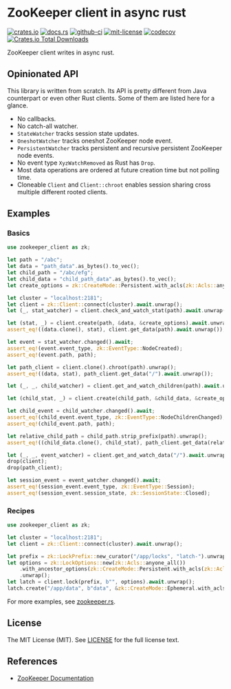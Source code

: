 # ZooKeeper client in async rust
[![crates.io](https://img.shields.io/crates/v/zookeeper-client)](https://crates.io/crates/zookeeper-client)
[![docs.rs](https://img.shields.io/docsrs/zookeeper-client)](https://docs.rs/zookeeper-client)
[![github-ci](https://github.com/kezhuw/zookeeper-client-rust/actions/workflows/ci.yml/badge.svg?event=push)](https://github.com/kezhuw/zookeeper-client-rust/actions)
[![mit-license](https://img.shields.io/github/license/kezhuw/zookeeper-client-rust)](LICENSE)
[![codecov](https://codecov.io/gh/kezhuw/zookeeper-client-rust/branch/master/graph/badge.svg?token=C98TXPU5ZZ)](https://codecov.io/gh/kezhuw/zookeeper-client-rust)
[![Crates.io Total Downloads](https://img.shields.io/crates/d/zookeeper-client)](https://crates.io/keywords/zookeeper?sort=downloads)

ZooKeeper client writes in async rust.

## Opinionated API
This library is written from scratch. Its API is pretty different from Java counterpart or even other Rust clients. Some of them are listed here for a glance.
* No callbacks.
* No catch-all watcher.
* `StateWatcher` tracks session state updates.
* `OneshotWatcher` tracks oneshot ZooKeeper node event.
* `PersistentWatcher` tracks persistent and recursive persistent ZooKeeper node events.
* No event type `XyzWatchRemoved` as Rust has `Drop`.
* Most data operations are ordered at future creation time but not polling time.
* Cloneable `Client` and `Client::chroot` enables session sharing cross multiple different rooted clients.

## Examples

### Basics
```rust
use zookeeper_client as zk;

let path = "/abc";
let data = "path_data".as_bytes().to_vec();
let child_path = "/abc/efg";
let child_data = "child_path_data".as_bytes().to_vec();
let create_options = zk::CreateMode::Persistent.with_acls(zk::Acls::anyone_all());

let cluster = "localhost:2181";
let client = zk::Client::connect(cluster).await.unwrap();
let (_, stat_watcher) = client.check_and_watch_stat(path).await.unwrap();

let (stat, _) = client.create(path, &data, &create_options).await.unwrap();
assert_eq!((data.clone(), stat), client.get_data(path).await.unwrap());

let event = stat_watcher.changed().await;
assert_eq!(event.event_type, zk::EventType::NodeCreated);
assert_eq!(event.path, path);

let path_client = client.clone().chroot(path).unwrap();
assert_eq!((data, stat), path_client.get_data("/").await.unwrap());

let (_, _, child_watcher) = client.get_and_watch_children(path).await.unwrap();

let (child_stat, _) = client.create(child_path, &child_data, &create_options).await.unwrap();

let child_event = child_watcher.changed().await;
assert_eq!(child_event.event_type, zk::EventType::NodeChildrenChanged);
assert_eq!(child_event.path, path);

let relative_child_path = child_path.strip_prefix(path).unwrap();
assert_eq!((child_data.clone(), child_stat), path_client.get_data(relative_child_path).await.unwrap());

let (_, _, event_watcher) = client.get_and_watch_data("/").await.unwrap();
drop(client);
drop(path_client);

let session_event = event_watcher.changed().await;
assert_eq!(session_event.event_type, zk::EventType::Session);
assert_eq!(session_event.session_state, zk::SessionState::Closed);
```

### Recipes
```rust
use zookeeper_client as zk;

let cluster = "localhost:2181";
let client = zk::Client::connect(cluster).await.unwrap();

let prefix = zk::LockPrefix::new_curator("/app/locks", "latch-").unwrap();
let options = zk::LockOptions::new(zk::Acls::anyone_all())
    .with_ancestor_options(zk::CreateMode::Persistent.with_acls(zk::Acls::anyone_all()))
    .unwrap();
let latch = client.lock(prefix, b"", options).await.unwrap();
latch.create("/app/data", b"data", &zk::CreateMode::Ephemeral.with_acls(zk::Acls::anyone_all())).await.unwrap();
```

For more examples, see [zookeeper.rs](tests/zookeeper.rs).

## License
The MIT License (MIT). See [LICENSE](LICENSE) for the full license text.

## References
* [ZooKeeper Documentation](https://zookeeper.apache.org/doc/current/index.html)
